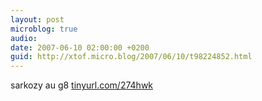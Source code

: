 ```yaml
---
layout: post
microblog: true
audio: 
date: 2007-06-10 02:00:00 +0200
guid: http://xtof.micro.blog/2007/06/10/t98224852.html
---
```

sarkozy au g8 [tinyurl.com/274hwk](http://tinyurl.com/274hwk)
